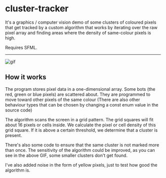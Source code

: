 # cluster-tracker
It's a graphics / computer vision demo of some clusters of coloured pixels that get tracked by a custom algorithm that works by iterating over the raw pixel array and finding areas where the density of same-colour pixels is high. 

Requires SFML.

---

![gif](cluster_tracker.gif)

## How it works

The program stores pixel data in a one-dimensional array. Some bots (the red, green or blue pixels) are scattered about. They are programmed to move toward other pixels of the same colour (There are also other behaviour types that can be chosen by changing a const enum value in the source code)

The algorithm scans the screen in a grid pattern. The grid squares will fit about 16 pixels or cells inside. We calculate the pixel or cell density of this grid square. If it is above a certain threshold, we determine that a cluster is present.

There's also some code to ensure that the same cluster is not marked more than once. The sensitivity of the algorithm could be improved, as you can see in the above GIF, some smaller clusters don't get found.

I've also added noise in the form of yellow pixels, just to test how good the algorithm is.

